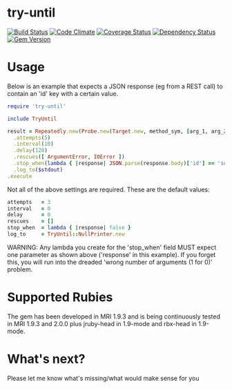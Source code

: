 try-until
=========

[![Build Status](https://travis-ci.org/mkrogemann/try-until.png)](https://travis-ci.org/mkrogemann/try-until)
[![Code Climate](https://codeclimate.com/github/mkrogemann/try-until.png)](https://codeclimate.com/github/mkrogemann/try-until)
[![Coverage Status](https://coveralls.io/repos/mkrogemann/try-until/badge.png?branch=master)](https://coveralls.io/r/mkrogemann/try-until)
[![Dependency Status](https://gemnasium.com/mkrogemann/try-until.png)](https://gemnasium.com/mkrogemann/try-until)
[![Gem Version](https://badge.fury.io/rb/try-until.png)](http://badge.fury.io/rb/try-until)

Usage
=====

Below is an example that expects a JSON response (eg from a REST call) to contain an 'id' key with a certain value.

```ruby
require 'try-until'

include TryUntil

result = Repeatedly.new(Probe.new(Target.new, method_sym, [arg_1, arg_2, ...]))
  .attempts(5)
  .interval(10)
  .delay(120)
  .rescues([ ArgumentError, IOError ])
  .stop_when(lambda { |response| JSON.parse(response.body)['id'] == 'some_id' })
  .log_to($stdout)
.execute
```

Not all of the above settings are required. These are the default values:

```ruby
attempts   = 3
interval   = 0
delay      = 0
rescues    = []
stop_when  = lambda { |response| false }
log_to     = TryUntil::NullPrinter.new
```

WARNING: Any lambda you create for the 'stop_when' field MUST expect one parameter as shown above ('response' in this example). If you forget this, you will run into the dreaded 'wrong number of arguments (1 for 0)' problem.

Supported Rubies
================

The gem has been developed in MRI 1.9.3 and is being continuously tested in MRI 1.9.3 and 2.0.0 plus jruby-head in 1.9-mode and rbx-head in 1.9-mode.

What's next?
============

Please let me know what's missing/what would make sense for you